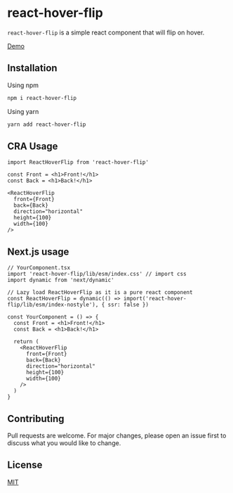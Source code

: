 # react-hover-flip

`react-hover-flip` is a simple react component that will flip on hover.

[Demo](https://react-hover-flip.surge.sh)

## Installation

Using npm
```bash
npm i react-hover-flip
```

Using yarn
```bash
yarn add react-hover-flip
```


## CRA Usage

```tsx
import ReactHoverFlip from 'react-hover-flip'

const Front = <h1>Front!</h1>
const Back = <h1>Back!</h1>

<ReactHoverFlip
  front={Front}
  back={Back}
  direction="horizontal"
  height={100}
  width={100}
/>
```

## Next.js usage
```tsx
// YourComponent.tsx
import 'react-hover-flip/lib/esm/index.css' // import css
import dynamic from 'next/dynamic'

// Lazy load ReactHoverFlip as it is a pure react component 
const ReactHoverFlip = dynamic(() => import('react-hover-flip/lib/esm/index-nostyle'), { ssr: false })

const YourComponent = () => {
  const Front = <h1>Front!</h1>
  const Back = <h1>Back!</h1>

  return (
    <ReactHoverFlip
      front={Front}
      back={Back}
      direction="horizontal"
      height={100}
      width={100}
    />
  )
}
```

## Contributing
Pull requests are welcome. For major changes, please open an issue first to discuss what you would like to change.


## License
[MIT](https://choosealicense.com/licenses/mit/)